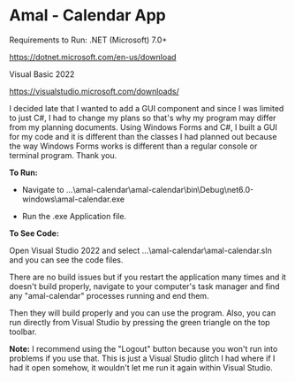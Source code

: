 # Amal - Calendar App 
Requirements to Run: .NET (Microsoft) 7.0+

https://dotnet.microsoft.com/en-us/download

Visual Basic 2022

https://visualstudio.microsoft.com/downloads/

I decided late that I wanted to add a GUI component and since I was limited to just C#, I had to change my plans so that's why my program may differ from my planning documents. Using Windows Forms and C#, I built a GUI for my code and it is different than the classes I had planned out because the way Windows Forms works is different than a regular console or terminal program. Thank you.

**To Run:**

- Navigate to ...\amal-calendar\amal-calendar\bin\Debug\net6.0-windows\amal-calendar.exe

- Run the .exe Application file.

**To See Code:**

Open Visual Studio 2022 and select  ...\amal-calendar\amal-calendar.sln and you can see the code files.

There are no build issues but if you restart the application many times and it doesn't build properly,
navigate to your computer's task manager and find any "amal-calendar" processes running and end them.

Then they will build properly and you can use the program.
Also, you can run directly from Visual Studio by pressing the green triangle on the top toolbar.

**Note:**
I recommend using the "Logout" button because you won't run into problems if you use that. This is just a Visual Studio glitch I had where if I had it open somehow, it wouldn't let me run it again within Visual Studio.
